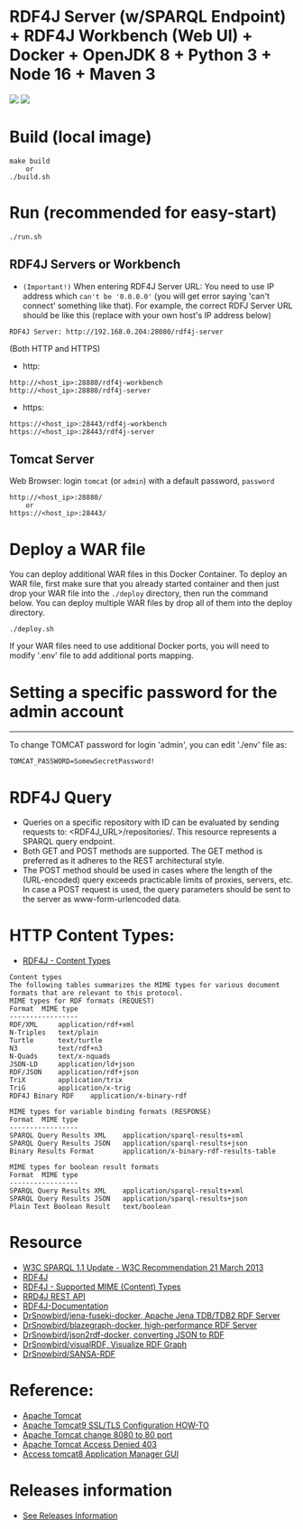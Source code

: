 # RDF4J Server (w/SPARQL Endpoint) + RDF4J Workbench (Web UI) + Docker + OpenJDK 8 + Python 3 + Node 16 + Maven 3
[![](https://images.microbadger.com/badges/image/openkbs/rdf4j-docker.svg)](https://microbadger.com/images/openkbs/rdf4j-docker "Get your own image badge on microbadger.com") [![](https://images.microbadger.com/badges/version/openkbs/rdf4j-docker.svg)](https://microbadger.com/images/openkbs/rdf4j-docker "Get your own version badge on microbadger.com")

# Build (local image)
```
make build
    or
./build.sh
```

# Run (recommended for easy-start)

```
./run.sh
```

## RDF4J Servers or Workbench
* `(Important!)` When entering RDF4J Server URL: You need to use IP address which `can't be '0.0.0.0'` (you will get error saying 'can't connect' something like that). For example, the correct RDFJ Server URL should be like this (replace with your own host's IP address below)
```
RDF4J Server: http://192.168.0.204:28080/rdf4j-server
```
(Both HTTP and HTTPS)
* http:
```
http://<host_ip>:28880/rdf4j-workbench
http://<host_ip>:28880/rdf4j-server
```
* https:
```
https://<host_ip>:28443/rdf4j-workbench
https://<host_ip>:28443/rdf4j-server
```
## Tomcat Server
Web Browser: login `tomcat` (or `admin`) with a default password, `password`
```
http://<host_ip>:28880/
    or
https://<host_ip>:28443/
```

# Deploy a WAR file
You can deploy additional WAR files in this Docker Container.
To deploy an WAR file, first make sure that you already started container and then just drop your WAR file into the `./deploy` directory, then run the command below. You can deploy multiple WAR files by drop all of them into the deploy directory.
```
./deploy.sh
```

If your WAR files need to use additional Docker ports, you will need to modify '.env' file to add additional ports mapping.

# Setting a specific password for the admin account
-------------------------------------------------
To change TOMCAT password for login 'admin', you can edit './env' file as:
```
TOMCAT_PASSWORD=SomewSecretPassword!
```

# RDF4J Query
* Queries on a specific repository with ID <ID> can be evaluated by sending requests to: <RDF4J_URL>/repositories/<ID>. This resource represents a SPARQL query endpoint. 
* Both GET and POST methods are supported. The GET method is preferred as it adheres to the REST architectural style. 
* The POST method should be used in cases where the length of the (URL-encoded) query exceeds practicable limits of proxies, servers, etc. In case a POST request is used, the query parameters should be sent to the server as www-form-urlencoded data.
# HTTP Content Types:
* [RDF4J - Content Types](https://rdf4j.org/documentation/reference/rest-api/#content-types)
```
Content types	
The following tables summarizes the MIME types for various document formats that are relevant to this protocol.	
MIME types for RDF formats (REQUEST)
Format	MIME type
-----------------
RDF/XML	    application/rdf+xml
N-Triples	text/plain
Turtle	    text/turtle
N3	        text/rdf+n3
N-Quads	    text/x-nquads
JSON-LD	    application/ld+json
RDF/JSON	application/rdf+json
TriX	    application/trix
TriG	    application/x-trig
RDF4J Binary RDF	application/x-binary-rdf

MIME types for variable binding formats	(RESPONSE)
Format	MIME type
-----------------
SPARQL Query Results XML	application/sparql-results+xml
SPARQL Query Results JSON	application/sparql-results+json
Binary Results Format	    application/x-binary-rdf-results-table

MIME types for boolean result formats	
Format	MIME type
-----------------
SPARQL Query Results XML	application/sparql-results+xml
SPARQL Query Results JSON	application/sparql-results+json
Plain Text Boolean Result	text/boolean
```

# Resource
* [W3C SPARQL 1.1 Update - W3C Recommendation 21 March 2013](https://www.w3.org/TR/sparql11-update/)
* [RDF4J](https://rdf4j.org/)
* [RDF4J - Supported MIME (Content) Types](http://archive.rdf4j.org/users/ch10.html#table-var-binding-formats)
* [RRD4J REST API](https://rdf4j.org/documentation/reference/rest-api/)
* [RDF4J-Documentation](https://rdf4j.org/documentation/)
* [DrSnowbird/jena-fuseki-docker, Apache Jena TDB/TDB2 RDF Server](https://github.com/DrSnowbird/jena-fuseki-docker)
* [DrSnowbird/blazegraph-docker, high-performance RDF Server](https://github.com/DrSnowbird/blazegraph-docker)
* [DrSnowbird/json2rdf-docker, converting JSON to RDF](https://github.com/DrSnowbird/json2rdf-docker)
* [DrSnowbird/visualRDF, Visualize RDF Graph](https://github.com/DrSnowbird/visualRDF)
* [DrSnowbird/SANSA-RDF](https://github.com/DrSnowbird/SANSA-RDF)

# Reference: 
* [Apache Tomcat](https://tomcat.apache.org/)
* [Apache Tomcat9 SSL/TLS Configuration HOW-TO](https://tomcat.apache.org/tomcat-9.0-doc/ssl-howto.html)
* [Apache Tomcat change 8080 to 80 port](https://www.baeldung.com/tomcat-change-port)
* [Apache Tomcat Access Denied 403](https://itpeopleblog.wordpress.com/2018/03/19/access-tomcat8-application-manager-gui/)
* [Access tomcat8 Application Manager GUI](https://itpeopleblog.wordpress.com/2018/03/19/access-tomcat8-application-manager-gui/)

# Releases information
* [See Releases Information](https://github.com/DrSnowbird/jdk-mvn-py3#releases-information)



